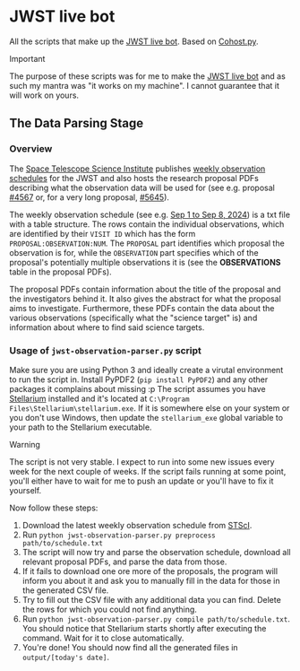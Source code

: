 # JWST live bot

All the scripts that make up the [JWST live bot](https://cohost.org/JWST-live). Based on [Cohost.py](https://github.com/valknight/Cohost.py).

> [!IMPORTANT]  
> The purpose of these scripts was for me to make the [JWST live bot](https://cohost.org/JWST-live) and as such my mantra was "it works on my machine".
> I cannot guarantee that it will work on yours.

## The Data Parsing Stage
### Overview
The [Space Telescope Science Institute](https://www.stsci.edu) publishes [weekly observation schedules](https://www.stsci.edu/jwst/science-execution/observing-schedules) for the JWST
and also hosts the research proposal PDFs describing what the observation data will be used for (see e.g. proposal [#4567](https://www.stsci.edu/jwst/phase2-public/4567.pdf) or,
for a very long proposal, [#5645](https://www.stsci.edu/jwst/phase2-public/5645.pdf)).

The weekly observation schedule (see e.g. [Sep 1 to Sep 8, 2024](https://www.stsci.edu/files/live/sites/www/files/home/jwst/science-execution/observing-schedules/_documents/20240901_report_20240829.txt))
is a txt file with a table structure. The rows contain the individual observations, which are identified by their `VISIT ID` which has the form `PROPOSAL:OBSERVATION:NUM`.
The `PROPOSAL` part identifies which proposal the observation is for, while the `OBSERVATION` part specifies which of the proposal's potentially multiple observations it is
(see the **OBSERVATIONS** table in the proposal PDFs).

The proposal PDFs contain information about the title of the proposal and the investigators behind it. It also gives the abstract for what the proposal aims to investigate.
Furthermore, these PDFs contain the data about the various observations (specifically what the "science target" is) and information about where to find said science targets.

### Usage of `jwst-observation-parser.py` script
Make sure you are using Python 3 and ideally create a virutal environment to run the script in. Install PyPDF2 (`pip install PyPDF2`) and any other packages it complains about missing :p
The script assumes you have [Stellarium](https://stellarium.org/) installed and it's located at `C:\Program Files\Stellarium\stellarium.exe`. If it is somewhere else on your system or
you don't use Windows, then update the `stellarium_exe` global variable to your path to the Stellarium executable.

> [!WARNING]  
> The script is not very stable. I expect to run into some new issues every week for the next couple of weeks. If the script fails running at some point, you'll either have to wait
> for me to push an update or you'll have to fix it yourself.

Now follow these steps:
1. Download the latest weekly observation schedule from [STScI](https://www.stsci.edu/jwst/science-execution/observing-schedules).
2. Run `python jwst-observation-parser.py preprocess path/to/schedule.txt`
3. The script will now try and parse the observation schedule, download all relevant proposal PDFs, and parse the data from those.
4. If it fails to download one ore more of the proposals, the program will inform you about it and ask you to manually fill in the data for those in the generated CSV file.
5. Try to fill out the CSV file with any additional data you can find. Delete the rows for which you could not find anything.
6. Run `python jwst-observation-parser.py compile path/to/schedule.txt`. You should notice that Stellarium starts shortly after executing the command. Wait for it to close automatically.
7. You're done! You should now find all the generated files in `output/[today's date]`.


